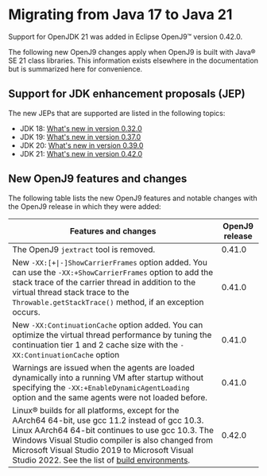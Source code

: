 <!--
* Copyright (c) 2017, 2025 IBM Corp. and others
*
* This program and the accompanying materials are made
* available under the terms of the Eclipse Public License 2.0
* which accompanies this distribution and is available at
* https://www.eclipse.org/legal/epl-2.0/ or the Apache
* License, Version 2.0 which accompanies this distribution and
* is available at https://www.apache.org/licenses/LICENSE-2.0.
*
* This Source Code may also be made available under the
* following Secondary Licenses when the conditions for such
* availability set forth in the Eclipse Public License, v. 2.0
* are satisfied: GNU General Public License, version 2 with
* the GNU Classpath Exception [1] and GNU General Public
* License, version 2 with the OpenJDK Assembly Exception [2].
*
* [1] https://www.gnu.org/software/classpath/license.html
* [2] https://openjdk.org/legal/assembly-exception.html
*
* SPDX-License-Identifier: EPL-2.0 OR Apache-2.0 OR GPL-2.0 WITH
* Classpath-exception-2.0 OR LicenseRef-GPL-2.0 WITH Assembly-exception
-->


# Migrating from Java 17 to Java 21

Support for OpenJDK 21 was added in Eclipse OpenJ9&trade; version 0.42.0.

The following new OpenJ9 changes apply when OpenJ9 is built with Java&reg; SE 21 class libraries. This information exists elsewhere in the documentation but is summarized here for convenience.

## Support for JDK enhancement proposals (JEP)

The new JEPs that are supported are listed in the following topics:

- JDK 18: [What's new in version 0.32.0](version0.32.md)
- JDK 19: [What's new in version 0.37.0](version0.37.md)
- JDK 20: [What's new in version 0.39.0](version0.39.md)
- JDK 21: [What's new in version 0.42.0](version0.42.md)

## New OpenJ9 features and changes

The following table lists the new OpenJ9 features and notable changes with the OpenJ9 release in which they were added:

| Features and changes  | OpenJ9 release  |
|-----------------------|-----------------|
| The OpenJ9 `jextract` tool is removed. | 0.41.0  |
| New `-XX:[+\|-]ShowCarrierFrames` option added. You can use the `-XX:+ShowCarrierFrames` option to add the stack trace of the carrier thread in addition to the virtual thread stack trace to the `Throwable.getStackTrace()` method, if an exception occurs. | 0.41.0  |
| New `-XX:ContinuationCache` option added. You can optimize the virtual thread performance by tuning the continuation tier 1 and 2 cache size with the `-XX:ContinuationCache` option | 0.41.0  |
| Warnings are issued when the agents are loaded dynamically into a running VM after startup without specifying the `-XX:+EnableDynamicAgentLoading` option and the same agents were not loaded before. |  0.41.0    |
| Linux&reg; builds for all platforms, except for the AArch64 64-bit, use gcc 11.2 instead of gcc 10.3. Linux AArch64 64-bit continues to use gcc 10.3. The Windows Visual Studio compiler is also changed from Microsoft Visual Studio 2019 to Microsoft Visual Studio 2022. See the list of [build environments](openj9_support.md#build-environments). | 0.42.0 |
